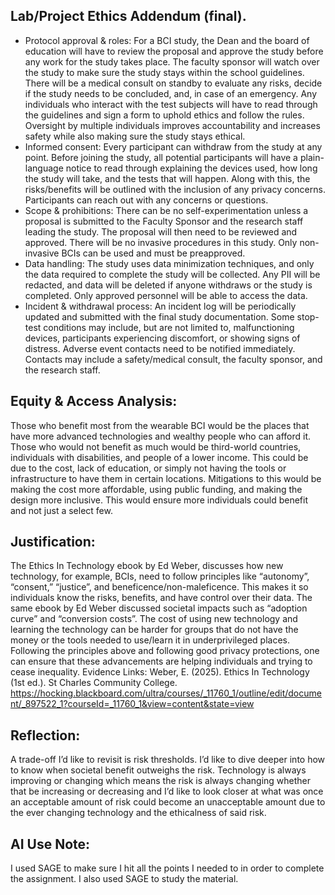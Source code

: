 ## Lab/Project Ethics Addendum (final).
- Protocol approval & roles: For a BCI study, the Dean and the board of education will have to review the proposal and approve the study before any work for the study takes place. The faculty sponsor will watch over the study to make sure the study stays within the school guidelines. There will be a medical consult on standby to evaluate any risks, decide if the study needs to be concluded, and, in case of an emergency. Any individuals who interact with the test subjects will have to read through the guidelines and sign a form to uphold ethics and follow the rules. Oversight by multiple individuals improves accountability and increases safety while also making sure the study stays ethical. 
- Informed consent: Every participant can withdraw from the study at any point. Before joining the study, all potential participants will have a plain-language notice to read through explaining the devices used, how long the study will take, and the tests that will happen. Along with this, the risks/benefits will be outlined with the inclusion of any privacy concerns. Participants can reach out with any concerns or questions.
- Scope & prohibitions: There can be no self-experimentation unless a proposal is submitted to the Faculty Sponsor and the research staff leading the study. The proposal will then need to be reviewed and approved. There will be no invasive procedures in this study. Only non-invasive BCIs can be used and must be preapproved. 
- Data handling: The study uses data minimization techniques, and only the data required to complete the study will be collected. Any PII will be redacted, and data will be deleted if anyone withdraws or the study is completed. Only approved personnel will be able to access the data. 
- Incident & withdrawal process: An incident log will be periodically updated and submitted with the final study documentation. Some stop-test conditions may include, but are not limited to, malfunctioning devices, participants experiencing discomfort, or showing signs of distress. Adverse event contacts need to be notified immediately. Contacts may include a safety/medical consult, the faculty sponsor, and the research staff.

## Equity & Access Analysis:
Those who benefit most from the wearable BCI would be the places that have more advanced technologies and wealthy people who can afford it. Those who would not benefit as much would be third-world countries, individuals with disabilities, and people of a lower income. This could be due to the cost, lack of education, or simply not having the tools or infrastructure to have them in certain locations. Mitigations to this would be making the cost more affordable, using public funding, and making the design more inclusive. This would ensure more individuals could benefit and not just a select few. 

## Justification:
The Ethics In Technology ebook by Ed Weber, discusses how new technology, for example, BCIs, need to follow principles like “autonomy”, “consent,” “justice”, and beneficence/non-maleficence. This makes it so individuals know the risks, benefits, and have control over their data. The same ebook by Ed Weber discussed societal impacts such as “adoption curve” and “conversion costs”. The cost of using new technology and learning the technology can be harder for groups that do not have the money or the tools needed to use/learn it in underprivileged places. Following the principles above and following good privacy protections, one can ensure that these advancements are helping individuals and trying to cease inequality. 
Evidence Links: 
Weber, E. (2025). Ethics In Technology (1st ed.). St Charles Community College. https://hocking.blackboard.com/ultra/courses/_11760_1/outline/edit/document/_897522_1?courseId=_11760_1&view=content&state=view 

## Reflection:
A trade-off I’d like to revisit is risk thresholds. I’d like to dive deeper into how to know when societal benefit outweighs the risk. Technology is always improving or changing which means the risk is always changing whether that be increasing or decreasing and I’d like to look closer at what was once an acceptable amount of risk could become an unacceptable amount due to the ever changing technology and the ethicalness of said risk. 

## AI Use Note:
I used SAGE to make sure I hit all the points I needed to in order to complete the assignment. I also used SAGE to study the material. 
